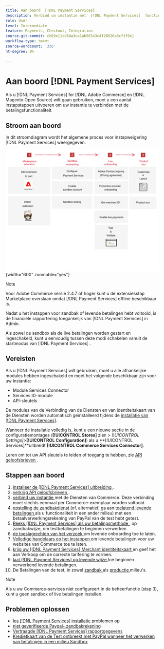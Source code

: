 ```yaml
---
title: Aan boord  [!DNL Payment Services]
description: Verbind uw instantie met  [!DNL Payment Services]  functionaliteit door een paar onboarding stappen te voltooien.
role: User
level: Intermediate
feature: Payments, Checkout, Integration
source-git-commit: cb69e11cd54a3ca1ab66543c4f28526a3cf1f9e1
workflow-type: tm+mt
source-wordcount: '336'
ht-degree: 0%

---
```


# Aan boord [!DNL Payment Services]

Als u [!DNL Payment Services] for [!DNL Adobe Commerce] en [!DNL Magento Open Source] wilt gaan gebruiken, moet u een aantal instapstappen uitvoeren om uw instantie te verbinden met de betalingsfunctionaliteit.

## Stroom aan boord

In dit stroomdiagram wordt het algemene proces voor instapweigering [!DNL Payment Services] weergegeven.

![ on boarding flow ](assets/onboarding-diagram.svg){width="600" zoomable="yes"}

>[!NOTE]
>
> Voor Adobe Commerce versie 2.4.7 of hoger kunt u de extensiesstap Marketplace overslaan omdat [!DNL Payment Services] offline beschikbaar is.

Nadat u het instappen voor zandbak of levende betalingen hebt voltooid, is de financiële rapportering toegankelijk van [!DNL Payment Services] in Admin.

Als zowel de sandbox als de live betalingen worden gestart en ingeschakeld, kunt u eenvoudig tussen deze modi schakelen vanuit de startmodus van [!DNL Payment Services] .

## Vereisten

Als u [!DNL Payment Services] wilt gebruiken, moet u alle afhankelijke modules hebben ingeschakeld en moet het volgende beschikbaar zijn voor uw instantie:

* Module Services Connector
* Services ID-module
* API-sleutels

De modules van de Verbinding van de Diensten en van identiteitskaart van de Diensten worden automatisch geïnstalleerd tijdens de [ installatie van  [!DNL Payment Services]](install.md).

Wanneer de installatie volledig is, kunt u een nieuwe sectie in de configuratiemontages (**[!UICONTROL Stores]** zien > _[!UICONTROL Settings]_>**[!UICONTROL Configuration]**) als u **[!UICONTROL Services]**uitbreidt **[!UICONTROL Commerce Services Connector]**.

Leren om tot uw API sleutels te leiden of toegang te hebben, zie [ API geloofsbrieven ](#obtain-api-credentials).

## Stappen aan boord

1. [ installeer de  [!DNL Payment Services]  uitbreiding ](install.md#get-payment-services).
1. [ verkrijg API geloofsbrieven ](connect.md#obtain-api-credentials).
1. [ verbind uw instantie ](connect.md#configure-commerce-services) met de Diensten van Commerce. Deze verbinding moet slechts eenmaal per Commerce-exemplaar worden voltooid.
1. [ opstelling de zandbakdienst ](sandbox.md#enable-sandbox-testing) (of, alternatief, ga aan [ toelatend levende betalingen ](sandbox.md#enable-live-payments) als u functionaliteit in een ander milieu) met een betaalverwerkingsrekening van PayPal van de test hebt getest.
1. [ Reeks  [!DNL Payment Services]  als uw betalingsmethode ](production.md#set-payment-services-as-payment-method), op zandbakwijze, om testbetalingen te beginnen verwerken.
1. [ de toeslagrechten van het verzoek ](production.md#request-payments-entitlement-from-adobe) om levende onboarding toe te laten.
1. [ Volledige handelaars op het instappen ](production.md#complete-merchant-onboarding) om levende betalingen voor uw websites van Commerce toe te laten.
1. [ krijg uw  [!DNL Payment Services]  Merchant identiteitskaart ](production.md#configure-pricing-tier) en geef het aan Verkoop om de correcte tarifering te vormen.
1. [ laat  [!DNL Payment Services]  op levende wijze ](production.md#enable-live-payments) toe beginnen verwerkend levende betalingen.
1. De Betalingen van de test, in zowel [ zandbak ](sandbox.md#test-in-sandbox-environment) als [ productie ](production.md#test-in-production) milieu&#39;s.

>[!NOTE]
>
>Als u uw Commerce-services niet configureert in de beheerfunctie (stap 3), kunt u geen sandbox of live betalingen instellen.

## Problemen oplossen

* [ los  [!DNL Payment Services]  installatie ](https://experienceleague.adobe.com/docs/commerce-knowledge-base/kb/troubleshooting/payments/payservices-install.html?lang=en) problemen op
* [ niet geverifieerde Paypal- zandbakrekening ](https://experienceleague.adobe.com/docs/commerce-knowledge-base/kb/troubleshooting/payments/payservices-paypal-acct.html)
* [ Vertraagde  [!DNL Payment Services]  rapportgegevens ](https://experienceleague.adobe.com/docs/commerce-knowledge-base/kb/troubleshooting/payments/payservices-report-info-delayed.html)
* [ Kredietkaart van de Test ontbreekt met PayPal wanneer het verwerken van betalingen in een milieu Sandbox ](https://experienceleague.adobe.com/docs/commerce-knowledge-base/kb/troubleshooting/payments/payservices-cc-sandbox-failure.html?lang=en)
